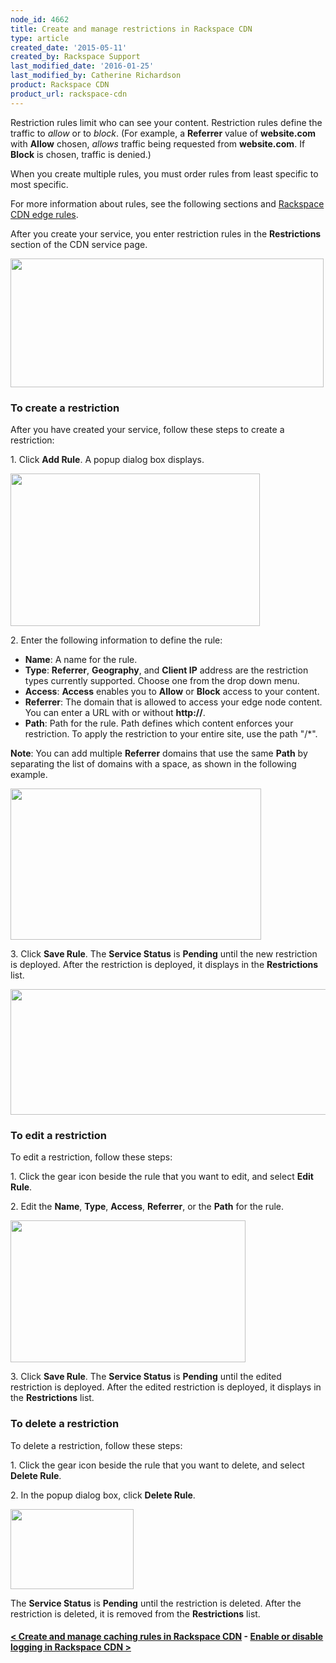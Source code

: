 ```yaml
---
node_id: 4662
title: Create and manage restrictions in Rackspace CDN
type: article
created_date: '2015-05-11'
created_by: Rackspace Support
last_modified_date: '2016-01-25'
last_modified_by: Catherine Richardson
product: Rackspace CDN
product_url: rackspace-cdn
---
```


Restriction rules limit who can see your content. Restriction rules
define the traffic to *allow* or to *block*. (For example, a
**Referrer** value of **website.com** with **Allow** chosen, *allows*
traffic being requested from **website.com**. If **Block** is chosen,
traffic is denied.)

When you create multiple rules, you must order rules from least specific
to most specific.

For more information about rules, see the following sections and
[Rackspace CDN edge
rules](/how-to/rackspace-cdn-edge-rules).

After you create your service, you enter restriction rules in the
**Restrictions** section of the CDN service page.

<img src="https://8026b2e3760e2433679c-fffceaebb8c6ee053c935e8915a3fbe7.ssl.cf2.rackcdn.com/field/image/Screen%20Shot%202015-10-02%20at%2011.52.24%20AM.png" width="501" height="206" />



### To create a restriction

After you have created your service, follow these steps to create a
restriction:

1\. Click **Add Rule**. A popup dialog box displays.

<img src="https://8026b2e3760e2433679c-fffceaebb8c6ee053c935e8915a3fbe7.ssl.cf2.rackcdn.com/field/image/Screen%20Shot%202015-10-02%20at%2011.54.43%20AM.png" width="399" height="244" />

2\. Enter the following information to define the rule:

-   **Name**: A name for the rule.
-   **Type**: **Referrer**, **Geography**, and **Client IP** address are
    the restriction types currently supported. Choose one from the drop
    down menu.
-   **Access**: **Access** enables you to **Allow** or **Block** access
    to your content.
-   **Referrer**: The domain that is allowed to access your edge
    node content. You can enter a URL with or without **http://**.
-   **Path**: Path for the rule. Path defines which content enforces
    your restriction. To apply the restriction to your entire site, use
    the path "/\*".

**Note**: You can add multiple **Referrer** domains that use the same
**Path** by separating the list of domains with a space, as shown in the
following example.

<img src="https://8026b2e3760e2433679c-fffceaebb8c6ee053c935e8915a3fbe7.ssl.cf2.rackcdn.com/field/image/Screen%20Shot%202015-10-02%20at%2012.07.19%20PM.png" width="401" height="242" />

3\. Click **Save Rule**. The **Service Status** is **Pending** until the
new restriction is deployed. After the restriction is deployed, it
displays in the **Restrictions** list.

<img src="https://8026b2e3760e2433679c-fffceaebb8c6ee053c935e8915a3fbe7.ssl.cf2.rackcdn.com/field/image/Screen%20Shot%202015-10-02%20at%2012.02.38%20PM.png" width="748" height="201" />



### To edit a restriction

To edit a restriction, follow these steps:

1\. Click the gear icon beside the rule that you want to edit, and select
**Edit Rule**.

2\. Edit the **Name**, **Type**, **Access**, **Referrer**, or the
**Path** for the rule.

<img src="https://8026b2e3760e2433679c-fffceaebb8c6ee053c935e8915a3fbe7.ssl.cf2.rackcdn.com/field/image/Screen%20Shot%202015-10-02%20at%2012.09.39%20PM.png" width="376" height="227" />

3\. Click **Save Rule**. The **Service Status** is **Pending** until the
edited restriction is deployed. After the edited restriction is
deployed, it displays in the **Restrictions** list.



### To delete a restriction

To delete a restriction, follow these steps:

1\. Click the gear icon beside the rule that you want to delete, and
select **Delete Rule**.

2\. In the popup dialog box, click **Delete Rule**.

<img src="https://8026b2e3760e2433679c-fffceaebb8c6ee053c935e8915a3fbe7.ssl.cf2.rackcdn.com/field/image/DeleteOriginRule_1.png" width="197" height="128" />

The **Service Status** is **Pending** until the restriction is deleted.
After the restriction is deleted, it is removed from the
**Restrictions** list.



#### [&lt; Create and manage caching rules in Rackspace CDN](/how-to/create-and-manage-caching-rules-in-rackspace-cdn)    -     [Enable or disable logging in Rackspace CDN &gt;](/how-to/enable-or-disable-logging-in-rackspace-cdn)
